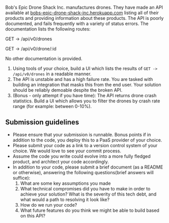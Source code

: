 Bob's Epic Drone Shack Inc. manufactures drones. They have made an API available at
[bobs-epic-drone-shack-inc.herokuapp.com](https://bobs-epic-drone-shack-inc.herokuapp.com) listing all of their products and providing information about these products. The API is poorly documented, and fails frequently with a variety of status errors. The documentation lists the following routes:

GET -> /api/v0/drones

GET -> /api/v0/drone/:id

No other documentation is provided.

1) Using tools of your choice, build a UI which lists the results of `GET -> /api/v0/drones` in a readable manner. 
2) The API is unstable and has a high failure rate. You are tasked with building an integration that masks this from the end user. Your solution should be reliably demoable despite the broken API.
3) (Bonus - only attempt if you have time): The API returns drone crash statistics. Build a UI which allows you to filter the drones by crash rate range (for example: between 0-10%).

## Submission guidelines
- Please ensure that your submission is runnable. Bonus points if in addition to the code, you deploy this to a PaaS provider of your choice.
- Please submit your code as a link to a version control system of your choice. We would love to see your commit process.
- Assume the code you write could evolve into a more fully fledged product, and architect your code accordingly.
- In addition to your code, please submit a brief document (as a README or otherwise), answering the following questions(brief answers will suffice):
  1) What are some key assumptions you made
  2) What technical compromises did you have to make in order to achieve your solution? What is the severity of this tech debt, and what would a path to resolving it look like?
  3) How do we run your code?
  4) What future features do you think we might be able to build based on this API?

